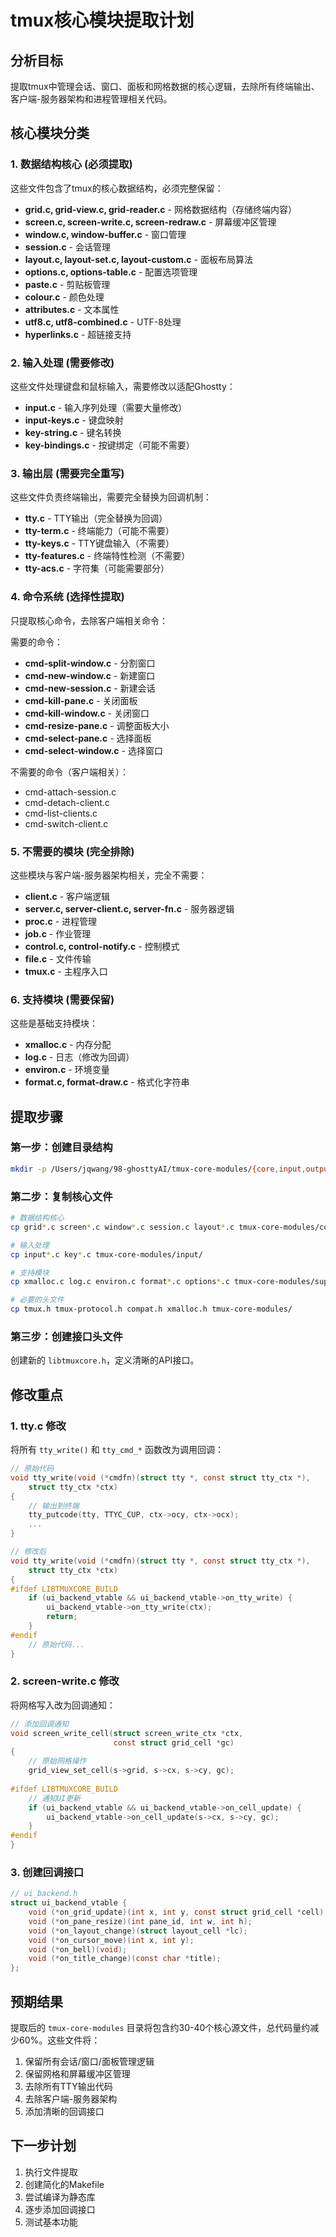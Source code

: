 # tmux核心模块提取计划

## 分析目标
提取tmux中管理会话、窗口、面板和网格数据的核心逻辑，去除所有终端输出、客户端-服务器架构和进程管理相关代码。

## 核心模块分类

### 1. 数据结构核心 (必须提取)
这些文件包含了tmux的核心数据结构，必须完整保留：

- **grid.c, grid-view.c, grid-reader.c** - 网格数据结构（存储终端内容）
- **screen.c, screen-write.c, screen-redraw.c** - 屏幕缓冲区管理
- **window.c, window-buffer.c** - 窗口管理
- **session.c** - 会话管理
- **layout.c, layout-set.c, layout-custom.c** - 面板布局算法
- **options.c, options-table.c** - 配置选项管理
- **paste.c** - 剪贴板管理
- **colour.c** - 颜色处理
- **attributes.c** - 文本属性
- **utf8.c, utf8-combined.c** - UTF-8处理
- **hyperlinks.c** - 超链接支持

### 2. 输入处理 (需要修改)
这些文件处理键盘和鼠标输入，需要修改以适配Ghostty：

- **input.c** - 输入序列处理（需要大量修改）
- **input-keys.c** - 键盘映射
- **key-string.c** - 键名转换
- **key-bindings.c** - 按键绑定（可能不需要）

### 3. 输出层 (需要完全重写)
这些文件负责终端输出，需要完全替换为回调机制：

- **tty.c** - TTY输出（完全替换为回调）
- **tty-term.c** - 终端能力（可能不需要）
- **tty-keys.c** - TTY键盘输入（不需要）
- **tty-features.c** - 终端特性检测（不需要）
- **tty-acs.c** - 字符集（可能需要部分）

### 4. 命令系统 (选择性提取)
只提取核心命令，去除客户端相关命令：

需要的命令：
- **cmd-split-window.c** - 分割窗口
- **cmd-new-window.c** - 新建窗口
- **cmd-new-session.c** - 新建会话
- **cmd-kill-pane.c** - 关闭面板
- **cmd-kill-window.c** - 关闭窗口
- **cmd-resize-pane.c** - 调整面板大小
- **cmd-select-pane.c** - 选择面板
- **cmd-select-window.c** - 选择窗口

不需要的命令（客户端相关）：
- cmd-attach-session.c
- cmd-detach-client.c
- cmd-list-clients.c
- cmd-switch-client.c

### 5. 不需要的模块 (完全排除)
这些模块与客户端-服务器架构相关，完全不需要：

- **client.c** - 客户端逻辑
- **server.c, server-client.c, server-fn.c** - 服务器逻辑
- **proc.c** - 进程管理
- **job.c** - 作业管理
- **control.c, control-notify.c** - 控制模式
- **file.c** - 文件传输
- **tmux.c** - 主程序入口

### 6. 支持模块 (需要保留)
这些是基础支持模块：

- **xmalloc.c** - 内存分配
- **log.c** - 日志（修改为回调）
- **environ.c** - 环境变量
- **format.c, format-draw.c** - 格式化字符串

## 提取步骤

### 第一步：创建目录结构
```bash
mkdir -p /Users/jqwang/98-ghosttyAI/tmux-core-modules/{core,input,output,commands,support}
```

### 第二步：复制核心文件
```bash
# 数据结构核心
cp grid*.c screen*.c window*.c session.c layout*.c tmux-core-modules/core/

# 输入处理
cp input*.c key*.c tmux-core-modules/input/

# 支持模块
cp xmalloc.c log.c environ.c format*.c options*.c tmux-core-modules/support/

# 必要的头文件
cp tmux.h tmux-protocol.h compat.h xmalloc.h tmux-core-modules/
```

### 第三步：创建接口头文件
创建新的 `libtmuxcore.h`，定义清晰的API接口。

## 修改重点

### 1. tty.c 修改
将所有 `tty_write()` 和 `tty_cmd_*` 函数改为调用回调：

```c
// 原始代码
void tty_write(void (*cmdfn)(struct tty *, const struct tty_ctx *),
    struct tty_ctx *ctx)
{
    // 输出到终端
    tty_putcode(tty, TTYC_CUP, ctx->ocy, ctx->ocx);
    ...
}

// 修改后
void tty_write(void (*cmdfn)(struct tty *, const struct tty_ctx *),
    struct tty_ctx *ctx)
{
#ifdef LIBTMUXCORE_BUILD
    if (ui_backend_vtable && ui_backend_vtable->on_tty_write) {
        ui_backend_vtable->on_tty_write(ctx);
        return;
    }
#endif
    // 原始代码...
}
```

### 2. screen-write.c 修改
将网格写入改为回调通知：

```c
// 添加回调通知
void screen_write_cell(struct screen_write_ctx *ctx, 
                       const struct grid_cell *gc)
{
    // 原始网格操作
    grid_view_set_cell(s->grid, s->cx, s->cy, gc);
    
#ifdef LIBTMUXCORE_BUILD
    // 通知UI更新
    if (ui_backend_vtable && ui_backend_vtable->on_cell_update) {
        ui_backend_vtable->on_cell_update(s->cx, s->cy, gc);
    }
#endif
}
```

### 3. 创建回调接口
```c
// ui_backend.h
struct ui_backend_vtable {
    void (*on_grid_update)(int x, int y, const struct grid_cell *cell);
    void (*on_pane_resize)(int pane_id, int w, int h);
    void (*on_layout_change)(struct layout_cell *lc);
    void (*on_cursor_move)(int x, int y);
    void (*on_bell)(void);
    void (*on_title_change)(const char *title);
};
```

## 预期结果

提取后的 `tmux-core-modules` 目录将包含约30-40个核心源文件，总代码量约减少60%。这些文件将：

1. 保留所有会话/窗口/面板管理逻辑
2. 保留网格和屏幕缓冲区管理
3. 去除所有TTY输出代码
4. 去除客户端-服务器架构
5. 添加清晰的回调接口

## 下一步计划

1. 执行文件提取
2. 创建简化的Makefile
3. 尝试编译为静态库
4. 逐步添加回调接口
5. 测试基本功能